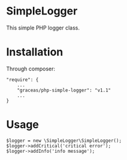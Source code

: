 SimpleLogger
====================

This simple PHP logger class.

Installation
============

Through composer:

    "require": {
        ...
        "graceas/php-simple-logger": "v1.1"
        ...
    }

Usage
=====

    $logger = new \SimpleLogger\SimpleLogger();
    $logger->addCritical('critical error');
    $logger->addInfo('info message');
